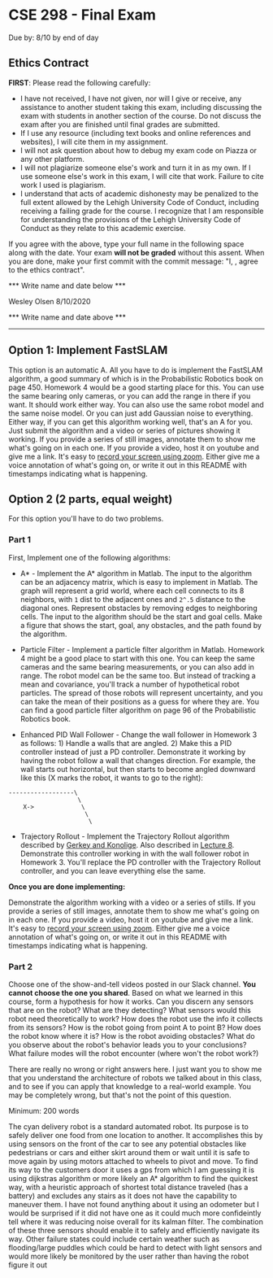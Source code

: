 # CSE 298 - Final Exam

Due by: 8/10 by end of day

## Ethics Contract

**FIRST**: Please read the following carefully:

-	I have not received, I have not given, nor will I give or receive, any assistance to another student taking this exam, including discussing the exam with students in another section of the course. Do not discuss the exam after you are finished until final grades are submitted.
- If I use any resource (including text books and online references and websites), I will cite them in my assignment.
- I will not ask question about how to debug my exam code on Piazza or any other platform.
-	I will not plagiarize someone else's work and turn it in as my own. If I use someone else's work in this exam, I will cite that work. Failure to cite work I used is plagiarism.
-	I understand that acts of academic dishonesty may be penalized to the full extent allowed by the Lehigh University Code of Conduct, including receiving a failing grade for the course. I recognize that I am responsible for understanding the provisions of the Lehigh University Code of Conduct as they relate to this academic exercise.

If you agree with the above, type your full name in the following space along with the date. Your exam **will not be graded** without this assent. When you are done, make your first commit with the commit message: "I, <your name>, agree to the ethics contract".

*** Write name and date below ***

Wesley Olsen 8/10/2020

*** Write name and date above ***

-----------------------------------------------------------------------------------------------------

## Option 1: Implement FastSLAM

This option is an automatic A. All you have to do is implement the FastSLAM algorithm, a good summary of which is in the Probabilistic Robotics book on page 450. Homework 4 would be a good starting place for this. You can use the same bearing only cameras, or you can add the range in there if you want. It should work either way. You can also use the same robot model and the same noise model. Or you can just add Gaussian noise to everything. Either way, if you can get this algorithm working well, that's an A for you. Just submit the algorithm and a video or series of pictures showing it working. If you provide a series of still images, annotate them to show me what's going on in each one. If you provide a video, host it on youtube and give me a link. It's easy to [record your screen using zoom](https://support.zoom.us/hc/en-us/articles/201362473-Local-Recording). Either give me a voice annotation of what's going on, or write it out in this README with timestamps indicating what is happening.

## Option 2 (2 parts, equal weight)

For this option you'll have to do two problems.

### Part 1

First, Implement one of the following algorithms: 

- A* - Implement the A* algorithm in Matlab. The input to the algorithm can be an adjacency matrix, which is easy to implement in Matlab. The graph will represent a grid world, where each cell connects to its 8 neighbors, with `1` dist to the adjacent ones and `2^.5` distance to the diagonal ones. Represent obstacles by removing edges to neighboring cells. The input to the algorithm should be the start and goal cells. Make a figure that shows the start, goal, any obstacles, and the path found by the algorithm.

- Particle Filter - Implement a particle filter algorithm in Matlab. Homework 4 might be a good place to start with this one. You can keep the same cameras and the same bearing measurements, or you can also add in range. The robot model can be the same too. But instead of tracking a mean and covariance, you'll track a number of hypothetical robot particles. The spread of those robots will represent uncertainty, and you can take the mean of their positions as a guess for where they are. You can find a good particle filter algorithm on page 96 of the Probabilistic Robotics book. 

- Enhanced PID Wall Follower - Change the wall follower in Homework 3 as follows: 1) Handle a walls that are angled. 2) Make this a PID controller instead of just a PD controller. Demonstrate it working by having the robot follow a wall that changes direction. For example, the wall starts out horizontal, but then starts to become angled downward like this (X marks the robot, it wants to go to the right):

```
------------------\
                   \
    X->             \
                     \
                      \
```

- Trajectory Rollout - Implement the Trajectory Rollout algorithm described by [Gerkey and Konolige](http://citeseerx.ist.psu.edu/viewdoc/download?doi=10.1.1.330.2120&rep=rep1&type=pdf). Also described in [Lecture 8](https://www.youtube.com/watch?v=buEfiJftc0E&list=PL4A2v89SXU3SUUNrwKcE-yy2SX6YQOg_p&index=9&t=0s). Demonstrate this controller working in with the wall follower robot in Homework 3. You'll replace the PD controller with the Trajectory Rollout controller, and you can leave everything else the same.

**Once you are done implementing:**

Demonstrate the algorithm working with a video or a series of stills. If you provide a series of still images, annotate them to show me what's going on in each one. If you provide a video, host it on youtube and give me a link. It's easy to [record your screen using zoom](https://support.zoom.us/hc/en-us/articles/201362473-Local-Recording). Either give me a voice annotation of what's going on, or write it out in this README with timestamps indicating what is happening.

### Part 2

Choose one of the show-and-tell videos posted in our Slack channel. **You cannot choose the one you shared**. Based on what we learned in this course, form a hypothesis for how it works. Can you discern any sensors that are on the robot? What are they detecting? What sensors would this robot need theoretically to work? How does the robot use the info it collects from its sensors? How is the robot going from point A to point B? How does the robot know where it is? How is the robot avoiding obstacles? What do you observe about the robot's behavior leads you to your conclusions? What failure modes will the robot encounter (where won't the robot work?)

There are really no wrong or right answers here. I just want you to show me that you understand the architecture of robots we talked about in this class, and to see if you can apply that knowledge to a real-world example. You may be completely wrong, but that's not the point of this question.

Minimum: 200 words

The cyan delivery robot is a standard automated robot.  Its purpose is to safely deliver one food from one location to another.  It accomplishes this by using sensors on the front of the car to see any potential obstacles like pedestrians or cars and either skirt around them or wait until it is safe to move again by using motors attached to wheels to pivot and move.  To find its way to the customers door it uses a gps from which I am guessing it is using dijkstras algorithm or more likely an A* algorithm to find the quickest way, with a heuristic approach of shortest total distance traveled (has a battery) and excludes any stairs as it does not have the capability to maneuver them.  I have not found anything about it using an odometer but I would be surprised if it did not have one as it could much more confideintly tell where it was reducing noise overall for its kalman filter.  The combination of these three sensors should enable it to safely and efficiently navigate its way.  Other failure states could include certain weather such as flooding/large puddles which could be hard to detect with light sensors and would more likely be monitored by the user rather than having the robot figure it out
